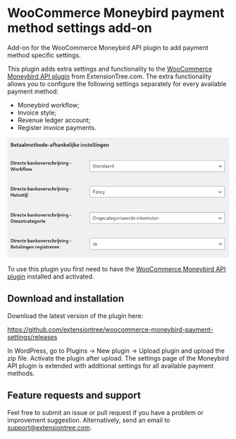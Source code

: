 # WooCommerce Moneybird payment method settings add-on

Add-on for the WooCommerce Moneybird API plugin to add payment method specific settings.

This plugin adds extra settings and functionality to the [WooCommerce Moneybird API plugin](https://extensiontree.com/nl/producten/woocommerce-extensies/moneybird-api-koppeling/) from ExtensionTree.com.
The extra functionality allows you to configure the following settings separately for every available payment method:

- Moneybird workflow;
- Invoice style;
- Revenue ledger account;
- Register invoice payments.

![Screenshot of extra settings](screenshot.png?raw=true "Screenshot of extra settings")

To use this plugin you first need to have the [WooCommerce Moneybird API plugin](https://extensiontree.com/nl/producten/woocommerce-extensies/moneybird-api-koppeling/) installed and activated.


## Download and installation

Download the latest version of the plugin here:

https://github.com/extensiontree/woocommerce-moneybird-payment-settings/releases

In WordPress, go to Plugins -> New plugin -> Upload plugin and upload the zip file. Activate the plugin after upload.
The settings page of the Moneybird API plugin is extended with additional settings for all available payment methods.


## Feature requests and support

Feel free to submit an issue or pull request if you have a problem or improvement suggestion. Alternatively, send an email to support@extensiontree.com.
